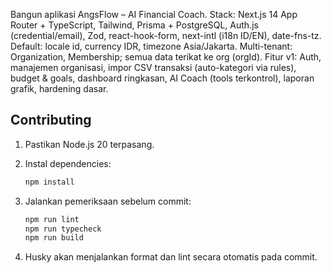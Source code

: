 Bangun aplikasi AngsFlow – AI Financial Coach.
Stack: Next.js 14 App Router + TypeScript, Tailwind, Prisma + PostgreSQL, Auth.js (credential/email), Zod, react-hook-form, next-intl (i18n ID/EN), date-fns-tz.
Default: locale id, currency IDR, timezone Asia/Jakarta.
Multi-tenant: Organization, Membership; semua data terikat ke org (orgId).
Fitur v1: Auth, manajemen organisasi, impor CSV transaksi (auto-kategori via rules), budget & goals, dashboard ringkasan, AI Coach (tools terkontrol), laporan grafik, hardening dasar.

## Contributing

1. Pastikan Node.js 20 terpasang.
2. Instal dependencies:

   ```bash
   npm install
   ```

3. Jalankan pemeriksaan sebelum commit:

   ```bash
   npm run lint
   npm run typecheck
   npm run build
   ```

4. Husky akan menjalankan format dan lint secara otomatis pada commit.
